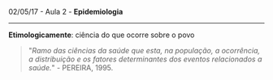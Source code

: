 02/05/17 - Aula 2 - **Epidemiologia**

---

**Etimologicamente**: ciência do que ocorre sobre o povo

> "_Ramo das ciências da saúde que esta, na população, a ocorrência, a distribuição e os fatores determinantes dos eventos relacionados a saúde._" - PEREIRA, 1995.





